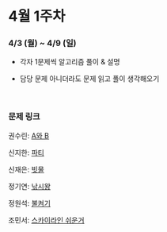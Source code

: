 # 4월 1주차

### 4/3 (월) ~ 4/9 (일)

- 각자 1문제씩 알고리즘 풀이 & 설명

- 담당 문제 아니더라도 문제 읽고 풀이 생각해오기
  
  <br>

### 문제 링크

권수린: [A와 B](https://www.acmicpc.net/problem/12904)

신지한: [파티](https://www.acmicpc.net/problem/1238)

신재은: [빗물](https://www.acmicpc.net/problem/14719)

정기연: [낚시왕](https://www.acmicpc.net/problem/17143)

정원석: [불켜기](https://www.acmicpc.net/problem/11967)

조민서: [스카이라인 쉬운거](https://www.acmicpc.net/problem/1863)
